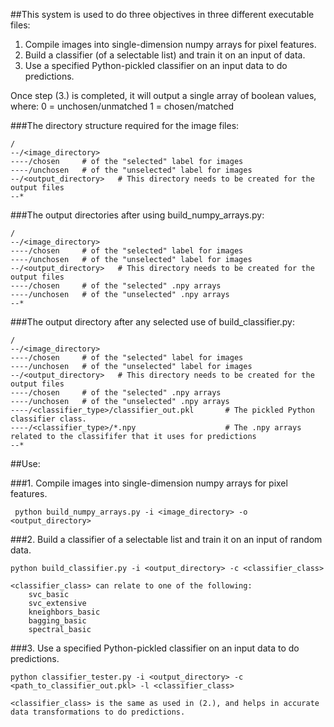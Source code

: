 ##This system is used to do three objectives in three different executable files:

1. Compile images into single-dimension numpy arrays for pixel features.
2. Build a classifier (of a selectable list) and train it on an input of data.
3. Use a specified Python-pickled classifier on an input data to do predictions.

Once step (3.) is completed, it will output a single array of boolean values, where:
    0 = unchosen/unmatched
    1 = chosen/matched

###The directory structure required for the image files:
```
/
--/<image_directory>
----/chosen     # of the "selected" label for images
----/unchosen   # of the "unselected" label for images
--/<output_directory>   # This directory needs to be created for the output files
--*
```
###The output directories after using build_numpy_arrays.py:
```
/
--/<image_directory>
----/chosen     # of the "selected" label for images
----/unchosen   # of the "unselected" label for images
--/<output_directory>   # This directory needs to be created for the output files
----/chosen     # of the "selected" .npy arrays
----/unchosen   # of the "unselected" .npy arrays
--*
```
###The output directory after any selected use of build_classifier.py:
```
/
--/<image_directory>
----/chosen     # of the "selected" label for images
----/unchosen   # of the "unselected" label for images
--/<output_directory>   # This directory needs to be created for the output files
----/chosen     # of the "selected" .npy arrays
----/unchosen   # of the "unselected" .npy arrays
----/<classifier_type>/classifier_out.pkl       # The pickled Python classifier class.
----/<classifier_type>/*.npy                    # The .npy arrays related to the classififer that it uses for predictions
--*
```
##Use:

###1. Compile images into single-dimension numpy arrays for pixel features.

   ``` python build_numpy_arrays.py -i <image_directory> -o <output_directory>```

###2. Build a classifier of a selectable list and train it on an input of random data.

    python build_classifier.py -i <output_directory> -c <classifier_class>

    <classifier_class> can relate to one of the following:
        svc_basic
        svc_extensive
        kneighbors_basic
        bagging_basic
        spectral_basic
        
###3. Use a specified Python-pickled classifier on an input data to do predictions.

    python classifier_tester.py -i <output_directory> -c <path_to_classifier_out.pkl> -l <classifier_class>
    
    <classifier_class> is the same as used in (2.), and helps in accurate data transformations to do predictions.


